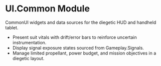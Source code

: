 # UI.Common Module

CommonUI widgets and data sources for the diegetic HUD and handheld tablet.

- Present suit vitals with drift/error bars to reinforce uncertain instrumentation.
- Display signal exposure states sourced from Gameplay.Signals.
- Manage limited propellant, power budget, and mission objectives in a diegetic layout.
